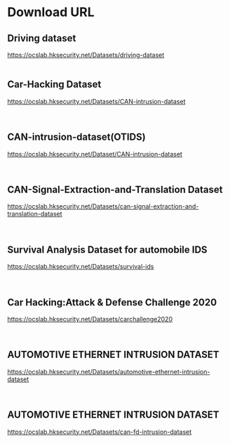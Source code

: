 # Download URL
  

## Driving dataset
https://ocslab.hksecurity.net/Datasets/driving-dataset  
<br>
## Car-Hacking Dataset
https://ocslab.hksecurity.net/Datasets/CAN-intrusion-dataset

<br>

## CAN-intrusion-dataset(OTIDS)
https://ocslab.hksecurity.net/Dataset/CAN-intrusion-dataset  

<br>

## CAN-Signal-Extraction-and-Translation Dataset
https://ocslab.hksecurity.net/Datasets/can-signal-extraction-and-translation-dataset  

<br>

## Survival Analysis Dataset for automobile IDS
https://ocslab.hksecurity.net/Datasets/survival-ids  

<br>

## Car Hacking:Attack & Defense Challenge 2020
https://ocslab.hksecurity.net/Datasets/carchallenge2020  

<br>

## AUTOMOTIVE ETHERNET INTRUSION DATASET
https://ocslab.hksecurity.net/Datasets/automotive-ethernet-intrusion-dataset 

<br>

## AUTOMOTIVE ETHERNET INTRUSION DATASET
https://ocslab.hksecurity.net/Datasets/can-fd-intrusion-dataset 

